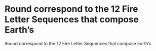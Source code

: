 # Round correspond to the 12 Fire Letter Sequences that compose Earth’s

Round correspond to the 12 Fire Letter Sequences that compose Earth’s